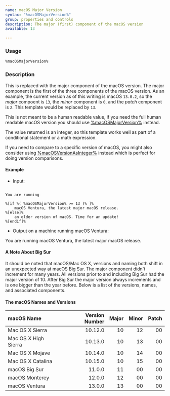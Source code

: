 ```yaml
---
name: macOS Major Version
syntax: "%macOSMajorVersion%"
group: properties and controls
description: The major (first) component of the macOS version
available: 13

---
```




### Usage

```html
%macOSMajorVersion%
```


### Description

This is replaced with the major component of the macOS version. The major component is the first of the three
components of the macOS version. As an example, the current version as of this writing is macOS `13.0.2`, so the *major* compoent
is `13`, the *minor* component is `0`, and the *patch* component is `2`. This template would be replaced by `13`.

This is not meant to be a human readable value, if you need the full human readable macOS version you should use 
[%macOSMajorVersion%](/templates/macOSVersion/) instead.

The value returned is an integer, so this template works well as part of a conditional statement or a math expression.

If you need to compare to a specific version of macOS, you might also consider using
[%macOSVersionAsInteger%](/templates/macOSVersionAsInteger/) instead which is perfect for doing version comparisons.

#### Example

- Input:

```

You are running

%[if %( %macOSMajorVersion% >= 13 )% ]% 
    macOS Ventura, the latest major macOS release.
%[else]%
    an older version of macOS. Time for an update!
%[endif]%

```

- Output on a machine running macOS Ventura: 

You are running macOS Ventura, the latest major macOS release.


#### A Note About Big Sur

It should be noted that macOS/Mac OS X, versions and naming both shift in an unexpected way at macOS Big Sur.
The major component didn't increment for many years. 
All versions prior to and including Big Sur had the major version of 10.
After Big Sur the major version always increments and is one bigger than the year before.
Below is a list of the versions, names, and associated components.

#### The macOS Names and Versions

| macOS Name           | Version Number | Major | Minor | Patch |
| :---                 |     ---:       |  ---: |  ---: |  ---: |
| Mac OS X Sierra      |  10.12.0       | 10    | 12    | 00    |
| Mac OS X High Sierra |  10.13.0       | 10    | 13    | 00    |
| Mac OS X Mojave      |  10.14.0       | 10    | 14    | 00    |
| Mac OS X Catalina    |  10.15.0       | 10    | 15    | 00    |
| macOS Big Sur        |  11.0.0        | 11    | 00    | 00    |
| macOS Monterey       |  12.0.0        | 12    | 00    | 00    |
| macOS Ventura        |  13.0.0        | 13    | 00    | 00    |


